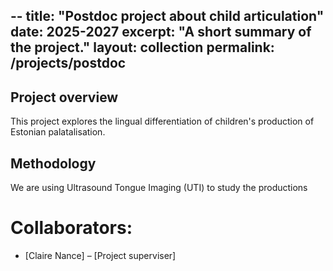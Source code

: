 --
title: "Postdoc project about child articulation"
date: 2025-2027
excerpt: "A short summary of the project."
layout: collection
permalink: /projects/postdoc
---
## Project overview

This project explores the lingual differentiation of children's production of Estonian palatalisation.

## Methodology
We are using Ultrasound Tongue Imaging (UTI) to study the productions

# Collaborators:
- [Claire Nance] – [Project superviser]
